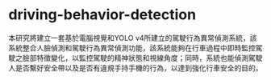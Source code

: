 # driving-behavior-detection
本研究將建立一套基於電腦視覺和YOLO v4所建立的駕駛行為異常偵測系統，該系統整合人臉偵測和駕駛行為異常偵測功能，該系統能夠在行車過程中即時監控駕駛之臉部特徵變化，以監控駕駛的精神狀態和視線角度；同時，系統也能偵測駕駛人是否繫好安全帶以及是否有違規手持手機的行為，以達到強化行車安全的目的。
